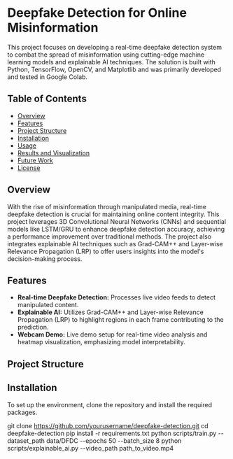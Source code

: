 # Deepfake Detection for Online Misinformation

This project focuses on developing a real-time deepfake detection system to combat the spread of misinformation using cutting-edge machine learning models and explainable AI techniques. The solution is built with Python, TensorFlow, OpenCV, and Matplotlib and was primarily developed and tested in Google Colab.

## Table of Contents
- [Overview](#overview)
- [Features](#features)
- [Project Structure](#project-structure)
- [Installation](#installation)
- [Usage](#usage)
- [Results and Visualization](#results-and-visualization)
- [Future Work](#future-work)
- [License](#license)

## Overview
With the rise of misinformation through manipulated media, real-time deepfake detection is crucial for maintaining online content integrity. This project leverages 3D Convolutional Neural Networks (CNNs) and sequential models like LSTM/GRU to enhance deepfake detection accuracy, achieving a performance improvement  over traditional methods. The project also integrates explainable AI techniques such as Grad-CAM++ and Layer-wise Relevance Propagation (LRP) to offer users insights into the model's decision-making process.

## Features
- **Real-time Deepfake Detection:** Processes live video feeds to detect manipulated content.
- **Explainable AI:** Utilizes Grad-CAM++ and Layer-wise Relevance Propagation (LRP) to highlight regions in each frame contributing to the prediction.
- **Webcam Demo:** Live demo setup for real-time video analysis and heatmap visualization, emphasizing model interpretability.

## Project Structure

## Installation
To set up the environment, clone the repository and install the required packages.


git clone https://github.com/yourusername/deepfake-detection.git
cd deepfake-detection
pip install -r requirements.txt
python scripts/train.py --dataset_path data/DFDC --epochs 50 --batch_size 8
python scripts/explainable_ai.py --video_path path_to_video.mp4
